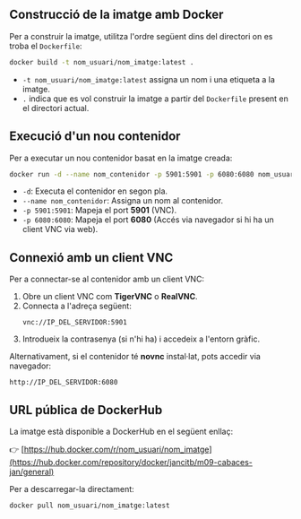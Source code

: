## Construcció de la imatge amb Docker

Per a construir la imatge, utilitza l'ordre següent dins del directori on es troba el `Dockerfile`:

```bash
docker build -t nom_usuari/nom_imatge:latest .
```

- `-t nom_usuari/nom_imatge:latest` assigna un nom i una etiqueta a la imatge.
- `.` indica que es vol construir la imatge a partir del `Dockerfile` present en el directori actual.

## Execució d'un nou contenidor

Per a executar un nou contenidor basat en la imatge creada:

```bash
docker run -d --name nom_contenidor -p 5901:5901 -p 6080:6080 nom_usuari/nom_imatge:latest
```

- `-d`: Executa el contenidor en segon pla.
- `--name nom_contenidor`: Assigna un nom al contenidor.
- `-p 5901:5901`: Mapeja el port **5901** (VNC).
- `-p 6080:6080`: Mapeja el port **6080** (Accés via navegador si hi ha un client VNC via web).

## Connexió amb un client VNC

Per a connectar-se al contenidor amb un client VNC:

1. Obre un client VNC com **TigerVNC** o **RealVNC**.
2. Connecta a l'adreça següent:
   ```
   vnc://IP_DEL_SERVIDOR:5901
   ```
3. Introdueix la contrasenya (si n'hi ha) i accedeix a l'entorn gràfic.

Alternativament, si el contenidor té **novnc** instal·lat, pots accedir via navegador:
   ```
   http://IP_DEL_SERVIDOR:6080
   ```

## URL pública de DockerHub

La imatge està disponible a DockerHub en el següent enllaç:

👉 [https://hub.docker.com/r/nom_usuari/nom_imatge](https://hub.docker.com/repository/docker/jancitb/m09-cabaces-jan/general)

Per a descarregar-la directament:

```bash
docker pull nom_usuari/nom_imatge:latest
```


